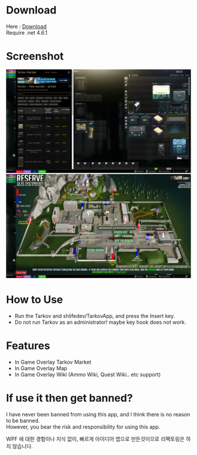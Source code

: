  # Download
 Here : [Download](https://github.com/shlifedev/TarkovApp/releases)  
 Require .net 4.6.1 
 
# Screenshot
![screen_shot1](https://github.com/shlifedev/TarkovApp/blob/master/scr1.png?raw=true)
![screen_shot2](https://github.com/shlifedev/TarkovApp/blob/master/scr2.png?raw=true)

# How to Use
 * Run the Tarkov and shlifedev/TarkovApp, and press the Insert key.
 * Do not run Tarkov as an administrator! maybe key hook does not work.
 
# Features
 - In Game Overlay Tarkov Market
 - In Game Overlay Map
 - In Game Overlay Wiki (Ammo Wiki, Quest Wiki.. etc support)
 
# If use it then get banned?
 I have never been banned from using this app, and I think there is no reason to be banned.  
 However, you bear the risk and responsibility for using this app.
 
WPF 에 대한 경험이나 지식 없이, 빠르게 아이디어 앱으로 만든것이므로 리팩토링은 하지 않습니다.
